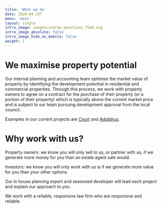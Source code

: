 ```yaml
---
title: 'What we do'
date: 2020-04-23T
menu: 'main'
layout: single
intro_image: images/undraw_questions_75e0.svg
intro_image_absolute: false
intro_image_hide_on_mobile: false
weight: 1
---
```


# We maximise property potential

Our internal planning and accounting team optimise the market value of property by identifying the development potential in residential and commercial properties. Through this process, we work with property owners to agree on a contract for the purchase of their property (or a portion of their property) which is typically above the current market price and is subject to our team pursuing development approval from the local council.

Examples in our current projects are [Court](/services/court/) and [Adolphus](/services/riesco/).

# Why work with us?

Property owners: we know you will only sell to us, or partner with us, if we generate more money for you than an estate agent sale would.

Investors: we know you will only work with us is if we generate more value for you than your other options.

Our in house planning expert and seasoned developer will lead each project and explain our approach to you.

We work with a reliable, responsive law firm who are responsive and reliable.
